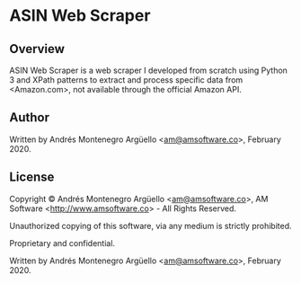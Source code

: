 # ASIN Web Scraper 

## Overview
ASIN Web Scraper is a web scraper I developed from scratch using Python 3 and XPath patterns to extract and process specific data from <Amazon.com>, not available through the official Amazon API.

## Author
Written by Andrés Montenegro Argüello <<am@amsoftware.co>>, February 2020.

## License
Copyright © Andrés Montenegro Argüello <<am@amsoftware.co>>, AM Software <<http://www.amsoftware.co>> - All Rights Reserved.

Unauthorized copying of this software, via any medium is strictly prohibited.

Proprietary and confidential.

Written by Andrés Montenegro Argüello <<am@amsoftware.co>>, February 2020.